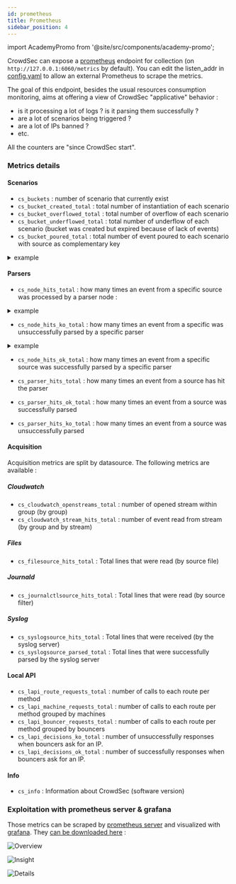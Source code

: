 ```yaml
---
id: prometheus
title: Prometheus
sidebar_position: 4
---
```


import AcademyPromo from '@site/src/components/academy-promo';

CrowdSec can expose a [prometheus](https://github.com/prometheus/client_golang) endpoint for collection (on `http://127.0.0.1:6060/metrics` by default). You can edit the listen_addr in [config.yaml](/configuration/crowdsec_configuration.md#prometheus) to allow an external Prometheus to scrape the metrics.

The goal of this endpoint, besides the usual resources consumption monitoring, aims at offering a view of CrowdSec "applicative" behavior :

-   is it processing a lot of logs ? is it parsing them successfully ?
-   are a lot of scenarios being triggered ?
-   are a lot of IPs banned ?
-   etc.

All the counters are "since CrowdSec start".

### Metrics details

#### Scenarios

-   `cs_buckets` : number of scenario that currently exist
-   `cs_bucket_created_total` : total number of instantiation of each scenario
-   `cs_bucket_overflowed_total` : total number of overflow of each scenario
-   `cs_bucket_underflowed_total` : total number of underflow of each scenario (bucket was created but expired because of lack of events)
-   `cs_bucket_poured_total` : total number of event poured to each scenario with source as complementary key

<details>
  <summary>example</summary>

```
#2030 lines from `/var/log/nginx/access.log` were poured to `crowdsecurity/http-scan-uniques_404` scenario
cs_bucket_poured_total{name="crowdsecurity/http-scan-uniques_404",source="/var/log/nginx/access.log"} 2030
```

</details>

#### Parsers

-   `cs_node_hits_total` : how many times an event from a specific source was processed by a parser node :

<details>
  <summary>example</summary>

```
# 235 lines from `auth.log` were processed by the `crowdsecurity/dateparse-enrich` parser
cs_node_hits_total{name="crowdsecurity/dateparse-enrich",source="/var/log/auth.log"} 235
```

</details>

-   `cs_node_hits_ko_total` : how many times an event from a specific was unsuccessfully parsed by a specific parser

<details>
  <summary>example</summary>

```
# 2112 lines from `error.log` failed to be parsed by `crowdsecurity/http-logs`
cs_node_hits_ko_total{name="crowdsecurity/http-logs",source="/var/log/nginx/error.log"} 2112
```

</details>

-   `cs_node_hits_ok_total` : how many times an event from a specific source was successfully parsed by a specific parser

-   `cs_parser_hits_total` : how many times an event from a source has hit the parser
-   `cs_parser_hits_ok_total` : how many times an event from a source was successfully parsed
-   `cs_parser_hits_ko_total` : how many times an event from a source was unsuccessfully parsed

#### Acquisition

Acquisition metrics are split by datasource. The following metrics are available :

##### Cloudwatch

-   `cs_cloudwatch_openstreams_total` : number of opened stream within group (by group)
-   `cs_cloudwatch_stream_hits_total` : number of event read from stream (by group and by stream)

##### Files

-   `cs_filesource_hits_total` : Total lines that were read (by source file)

##### Journald

-   `cs_journalctlsource_hits_total` : Total lines that were read (by source filter)

##### Syslog

-   `cs_syslogsource_hits_total` : Total lines that were received (by the syslog server)
-   `cs_syslogsource_parsed_total` : Total lines that were successfully parsed by the syslog server

#### Local API

-   `cs_lapi_route_requests_total` : number of calls to each route per method
-   `cs_lapi_machine_requests_total` : number of calls to each route per method grouped by machines
-   `cs_lapi_bouncer_requests_total` : number of calls to each route per method grouped by bouncers
-   `cs_lapi_decisions_ko_total` : number of unsuccessfully responses when bouncers ask for an IP.
-   `cs_lapi_decisions_ok_total` : number of successfully responses when bouncers ask for an IP.

#### Info

-   `cs_info` : Information about CrowdSec (software version)

<AcademyPromo
  image="monitoring_crowdsec.svg"
  description="Watch a short series of videos on how to observe and monitor CrowdSec."
  title="More ways to learn"
  course="monitoring-crowdsec"
  utm="?utm_source=docs&utm_medium=banner&utm_campaign=prometheus-page&utm_id=academydocs"
/>

### Exploitation with prometheus server & grafana

Those metrics can be scraped by [prometheus server](https://prometheus.io/docs/introduction/overview/#architecture) and visualized with [grafana](https://grafana.com/). They [can be downloaded here](https://github.com/crowdsecurity/grafana-dashboards) :

![Overview](/img/grafana_overview.png)

![Insight](/img/grafana_insight.png)

![Details](/img/grafana_details.png)
